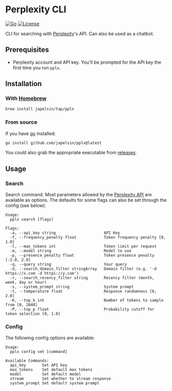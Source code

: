 # Perplexity CLI

[![Go](https://github.com/japelsin/pplx/actions/workflows/release.yml/badge.svg)](https://github.com/japelsin/pplx/actions/workflows/release.yml)
[![License](https://img.shields.io/badge/license-MIT-blue)](https://github.com/japelsin/pplx/blob/main/LICENSE)

CLI for searching with [Perplexity](https://www.perplexity.ai/)'s API. Can also be used as a chatbot.

## Prerequisites

- Perplexity account and API key. You'll be prompted for the API key the first time you run `pplx`.

## Installation

### With [Homebrew](https://brew.sh)

```bash
brew install japelsin/tap/pplx
```

### From source

If you have [go](https://go.dev/) installed:

```bash
go install github.com/japelsin/pplx@latest
```

You could also grab the appropriate executable from [releases](https://github.com/japelsin/pplx/releases).

## Usage

### Search

Search command. Most parameters allowed by the [Perplexity API](https://docs.perplexity.ai/api-reference/chat-completions) are available as options. The defaults for some flags can also be set through the config (see below).

```
Usage:
  pplx search [flags]

Flags:
  -a, --api_key string                     API Key
  -f, --frequency_penalty float            Token frequency penalty [0, 1.0]
  -l, --max_tokens int                     Token limit per request
  -m, --model string                       Model to use
  -p, --presence_penalty float             Token presence penalty [-2.0, 2.0]
  -q, --query string                       Your query
  -d, --search_domain_filter stringArray   Domain filter (e.g. '-d https://x.com -d https://y.com')
  -r, --search_recency_filter string       Recency filter (month, week, day or hour)
  -s, --system_prompt string               System prompt
  -t, --temperature float                  Response randomness [0, 2.0]
  -K, --top_k int                          Number of tokens to sample from [0, 2048]
  -P, --top_p float                        Probability cutoff for token selection [0, 1.0]
```

### Config

The following config options are available:

```
Usage:
  pplx config set [command]

Available Commands:
  api_key       Set API key
  max_tokens    Set default max tokens
  model         Set default model
  stream        Set whether to stream response
  system_prompt Set default system prompt
```
